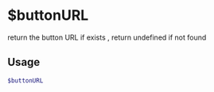 # $buttonURL

return the button URL if exists , return undefined if not found

## Usage

```bash
$buttonURL
```

